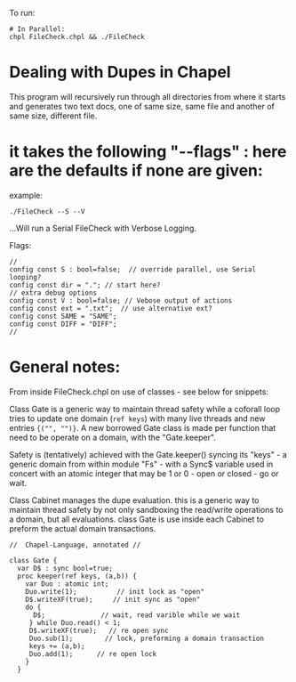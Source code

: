 To run:

```
# In Parallel:
chpl FileCheck.chpl && ./FileCheck
```

# Dealing with Dupes in Chapel

This program will recursively run through all directories from where it starts and generates two text docs, one of same size, same file and another of same size, different file.

# it takes the following "--flags" : here are the defaults if none are given:

example:  
```
./FileCheck --S --V
```
...Will run a Serial FileCheck with Verbose Logging.

Flags:
```
//
config const S : bool=false;  // override parallel, use Serial looping?
config const dir = "."; // start here?
// extra debug options
config const V : bool=false; // Vebose output of actions
config const ext = ".txt";  // use alternative ext?
config const SAME = "SAME";
config const DIFF = "DIFF";
//
```
# General notes:

From inside FileCheck.chpl on use of classes - see below for snippets:

Class Gate is a generic way to maintain thread safety while a coforall loop tries to update one domain (```ref keys```) with many live threads and new entries ```{("", "")}```.  A new borrowed Gate class is made per function that need to be operate on a domain, with the "Gate.keeper".

Safety is (tentatively) achieved with the Gate.keeper() syncing its "keys" - a generic domain from within module "Fs" - with a Sync$ variable used in concert with an atomic integer that may be 1 or 0 - open or closed - go or wait.  

Class Cabinet manages the dupe evaluation.  this is a generic way to maintain thread safety by not only sandboxing the read/write operations to a domain, but all evaluations.  class Gate is use inside each Cabinet to preform the actual domain transactions. 
```
//  Chapel-Language, annotated //

class Gate {
  var D$ : sync bool=true; 
  proc keeper(ref keys, (a,b)) {
    var Duo : atomic int;   
    Duo.write(1);          // init lock as "open"
    D$.writeXF(true);     // init sync as "open"
    do {
      D$;              // wait, read varible while we wait
     } while Duo.read() < 1;  
     D$.writeXF(true);   // re open sync
     Duo.sub(1);        // lock, preforming a domain transaction
     keys += (a,b);
     Duo.add(1);      // re open lock
    }
  }
```
